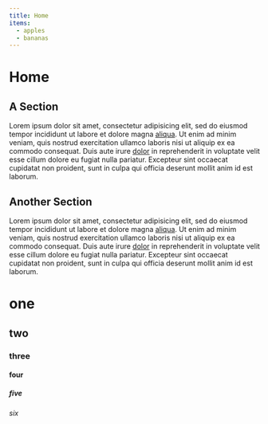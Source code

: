 ```yaml
---
title: Home
items:
  - apples
  - bananas
---
```


# Home

## A Section

Lorem ipsum dolor sit amet, consectetur adipisicing elit, sed do eiusmod
tempor incididunt ut labore et dolore magna [aliqua](https://external.com/). Ut enim ad minim veniam,
quis nostrud exercitation ullamco laboris nisi ut aliquip ex ea commodo
consequat. Duis aute irure [dolor](/internal) in reprehenderit in voluptate velit esse
cillum dolore eu fugiat nulla pariatur. Excepteur sint occaecat cupidatat non
proident, sunt in culpa qui officia deserunt mollit anim id est laborum.

## Another Section

Lorem ipsum dolor sit amet, consectetur adipisicing elit, sed do eiusmod
tempor incididunt ut labore et dolore magna [aliqua](https://external.com/). Ut enim ad minim veniam,
quis nostrud exercitation ullamco laboris nisi ut aliquip ex ea commodo
consequat. Duis aute irure [dolor](/internal) in reprehenderit in voluptate velit esse
cillum dolore eu fugiat nulla pariatur. Excepteur sint occaecat cupidatat non
proident, sunt in culpa qui officia deserunt mollit anim id est laborum.

# one
## two
### three
#### four
##### five
###### six